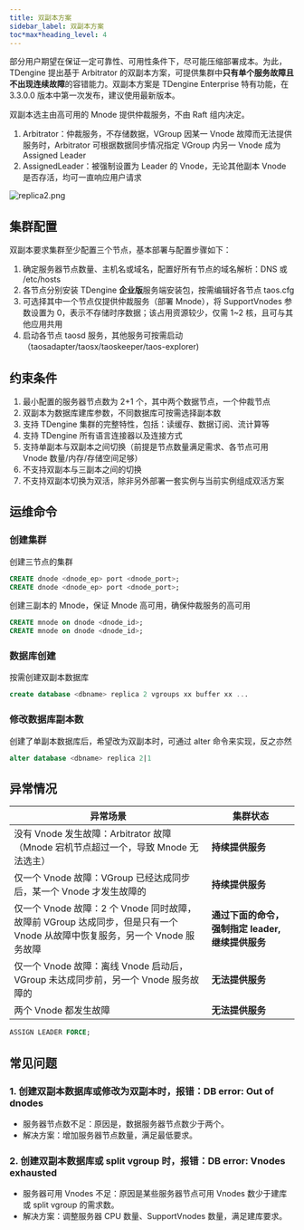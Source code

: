 ```yaml
---
title: 双副本方案
sidebar_label: 双副本方案
toc*max*heading_level: 4
---
```


部分用户期望在保证一定可靠性、可用性条件下，尽可能压缩部署成本。为此，TDengine 提出基于 Arbitrator 的双副本方案，可提供集群中**只有单个服务故障且不出现连续故障**的容错能力。双副本方案是 TDengine Enterprise 特有功能，在 3.3.0.0 版本中第一次发布，建议使用最新版本。

双副本选主由高可用的 Mnode 提供仲裁服务，不由 Raft 组内决定。
1. Arbitrator：仲裁服务，不存储数据，VGroup 因某一 Vnode 故障而无法提供服务时，Arbitrator 可根据数据同步情况指定 VGroup 内另一 Vnode 成为 Assigned Leader
2. AssignedLeader：被强制设置为 Leader 的 Vnode，无论其他副本 Vnode 是否存活，均可一直响应用户请求

![replica2.png](../pic/replica2.png)

## 集群配置

双副本要求集群至少配置三个节点，基本部署与配置步骤如下：
1. 确定服务器节点数量、主机名或域名，配置好所有节点的域名解析：DNS 或 /etc/hosts
2. 各节点分别安装 TDengine **企业版**服务端安装包，按需编辑好各节点 taos.cfg
3. 可选择其中一个节点仅提供仲裁服务（部署 Mnode），将 SupportVnodes 参数设置为 0，表示不存储时序数据；该占用资源较少，仅需 1~2 核，且可与其他应用共用
4. 启动各节点 taosd 服务，其他服务可按需启动（taosadapter/taosx/taoskeeper/taos-explorer)

## 约束条件
1. 最小配置的服务器节点数为 2+1 个，其中两个数据节点，一个仲裁节点
2. 双副本为数据库建库参数，不同数据库可按需选择副本数
3. 支持 TDengine 集群的完整特性，包括：读缓存、数据订阅、流计算等
4. 支持 TDengine 所有语言连接器以及连接方式
5. 支持单副本与双副本之间切换（前提是节点数量满足需求、各节点可用 Vnode 数量/内存/存储空间足够）
6. 不支持双副本与三副本之间的切换
7. 不支持双副本切换为双活，除非另外部署一套实例与当前实例组成双活方案

## 运维命令

### 创建集群

创建三节点的集群

```sql
CREATE dnode <dnode_ep> port <dnode_port>;
CREATE dnode <dnode_ep> port <dnode_port>;
```

创建三副本的 Mnode，保证 Mnode 高可用，确保仲裁服务的高可用

```sql
CREATE mnode on dnode <dnode_id>;
CREATE mnode on dnode <dnode_id>;
```

### 数据库创建

按需创建双副本数据库

```sql
create database <dbname> replica 2 vgroups xx buffer xx ...
```

### 修改数据库副本数

创建了单副本数据库后，希望改为双副本时，可通过 alter 命令来实现，反之亦然

```sql
alter database <dbname> replica 2|1
```

## 异常情况

| 异常场景 | 集群状态 |
| ------- | ------ |
| 没有 Vnode 发生故障：Arbitrator 故障（Mnode 宕机节点超过一个，导致 Mnode 无法选主）| **持续提供服务** |
| 仅一个 Vnode 故障：VGroup 已经达成同步后，某一个 Vnode 才发生故障的                |  **持续提供服务** |
| 仅一个 Vnode 故障：2 个 Vnode 同时故障，故障前 VGroup 达成同步，但是只有一个 Vnode 从故障中恢复服务，另一个 Vnode 服务故障  |  **通过下面的命令，强制指定 leader, 继续提供服务** |
| 仅一个 Vnode 故障：离线 Vnode 启动后，VGroup 未达成同步前，另一个 Vnode 服务故障的  |  **无法提供服务** |
| 两个 Vnode 都发生故障                                                         |  **无法提供服务** |

```sql
ASSIGN LEADER FORCE;
```

## 常见问题

### 1. 创建双副本数据库或修改为双副本时，报错：DB error: Out of dnodes
- 服务器节点数不足：原因是，数据服务器节点数少于两个。
- 解决方案：增加服务器节点数量，满足最低要求。

### 2. 创建双副本数据库或 split vgroup 时，报错：DB error: Vnodes exhausted
- 服务器可用 Vnodes 不足：原因是某些服务器节点可用 Vnodes 数少于建库或 split vgroup 的需求数。
- 解决方案：调整服务器 CPU 数量、SupportVnodes 数量，满足建库要求。

